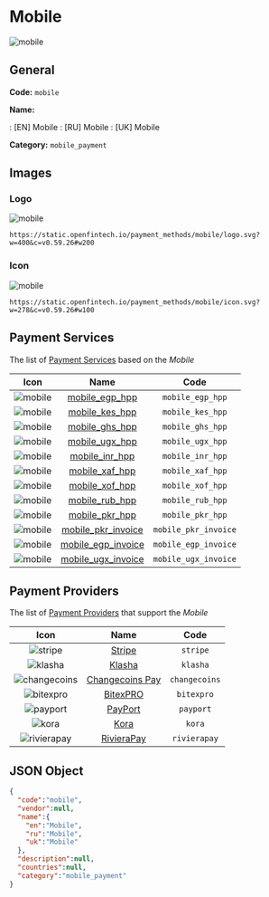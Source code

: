 
# Mobile 
![mobile](https://static.openfintech.io/payment_methods/mobile/logo.svg?w=400&c=v0.59.26#w200)  

## General 
**Code:** `mobile` 
 
**Name:** 
 
:	[EN] Mobile 
:	[RU] Mobile 
:	[UK] Mobile 
 
**Category:** `mobile_payment` 
 

## Images 

### Logo 
![mobile](https://static.openfintech.io/payment_methods/mobile/logo.svg?w=400&c=v0.59.26#w200)  

```
https://static.openfintech.io/payment_methods/mobile/logo.svg?w=400&c=v0.59.26#w200
```  

### Icon 
![mobile](https://static.openfintech.io/payment_methods/mobile/icon.svg?w=278&c=v0.59.26#w100)  

```
https://static.openfintech.io/payment_methods/mobile/icon.svg?w=278&c=v0.59.26#w100
```  

## Payment Services 
 
The list of [Payment Services](/payment-services/) based on the _Mobile_ 

|Icon|Name|Code| 
|:---:|:---:|:---:| 
|![mobile](https://static.openfintech.io/payment_methods/mobile/icon.svg?w=278&c=v0.59.26#w100) |[mobile_egp_hpp](/payment-services/mobile_egp_hpp/)|`mobile_egp_hpp`| 
|![mobile](https://static.openfintech.io/payment_methods/mobile/icon.svg?w=278&c=v0.59.26#w100) |[mobile_kes_hpp](/payment-services/mobile_kes_hpp/)|`mobile_kes_hpp`| 
|![mobile](https://static.openfintech.io/payment_methods/mobile/icon.svg?w=278&c=v0.59.26#w100) |[mobile_ghs_hpp](/payment-services/mobile_ghs_hpp/)|`mobile_ghs_hpp`| 
|![mobile](https://static.openfintech.io/payment_methods/mobile/icon.svg?w=278&c=v0.59.26#w100) |[mobile_ugx_hpp](/payment-services/mobile_ugx_hpp/)|`mobile_ugx_hpp`| 
|![mobile](https://static.openfintech.io/payment_methods/mobile/icon.svg?w=278&c=v0.59.26#w100) |[mobile_inr_hpp](/payment-services/mobile_inr_hpp/)|`mobile_inr_hpp`| 
|![mobile](https://static.openfintech.io/payment_methods/mobile/icon.svg?w=278&c=v0.59.26#w100) |[mobile_xaf_hpp](/payment-services/mobile_xaf_hpp/)|`mobile_xaf_hpp`| 
|![mobile](https://static.openfintech.io/payment_methods/mobile/icon.svg?w=278&c=v0.59.26#w100) |[mobile_xof_hpp](/payment-services/mobile_xof_hpp/)|`mobile_xof_hpp`| 
|![mobile](https://static.openfintech.io/payment_methods/mobile/icon.svg?w=278&c=v0.59.26#w100) |[mobile_rub_hpp](/payment-services/mobile_rub_hpp/)|`mobile_rub_hpp`| 
|![mobile](https://static.openfintech.io/payment_methods/mobile/icon.svg?w=278&c=v0.59.26#w100) |[mobile_pkr_hpp](/payment-services/mobile_pkr_hpp/)|`mobile_pkr_hpp`| 
|![mobile](https://static.openfintech.io/payment_methods/mobile/icon.svg?w=278&c=v0.59.26#w100) |[mobile_pkr_invoice](/payment-services/mobile_pkr_invoice/)|`mobile_pkr_invoice`| 
|![mobile](https://static.openfintech.io/payment_methods/mobile/icon.svg?w=278&c=v0.59.26#w100) |[mobile_egp_invoice](/payment-services/mobile_egp_invoice/)|`mobile_egp_invoice`| 
|![mobile](https://static.openfintech.io/payment_methods/mobile/icon.svg?w=278&c=v0.59.26#w100) |[mobile_ugx_invoice](/payment-services/mobile_ugx_invoice/)|`mobile_ugx_invoice`| 
 

## Payment Providers 
 
The list of [Payment Providers](/payment-providers/) that support the _Mobile_ 

|Icon|Name|Code| 
|:---:|:---:|:---:| 
|![stripe](https://static.openfintech.io/payment_providers/stripe/icon.svg?w=278&c=v0.59.26#w100) |[Stripe](/payment-providers/stripe/)|`stripe`| 
|![klasha](https://static.openfintech.io/payment_providers/klasha/icon.png?w=278&c=v0.59.26#w100) |[Klasha](/payment-providers/klasha/)|`klasha`| 
|![changecoins](https://static.openfintech.io/payment_providers/changecoins/icon.png?w=278&c=v0.59.26#w100) |[Сhangecoins Pay](/payment-providers/changecoins/)|`changecoins`| 
|![bitexpro](https://static.openfintech.io/payment_providers/bitexpro/icon.png?w=278&c=v0.59.26#w100) |[BitexPRO](/payment-providers/bitexpro/)|`bitexpro`| 
|![payport](https://static.openfintech.io/payment_providers/payport/icon.svg?w=278&c=v0.59.26#w100) |[PayPort](/payment-providers/payport/)|`payport`| 
|![kora](https://static.openfintech.io/payment_providers/kora/icon.svg?w=278&c=v0.59.26#w100) |[Kora](/payment-providers/kora/)|`kora`| 
|![rivierapay](https://static.openfintech.io/payment_providers/rivierapay/icon.svg?w=278&c=v0.59.26#w100) |[RivieraPay](/payment-providers/rivierapay/)|`rivierapay`| 
 

## JSON Object 

```json
{
  "code":"mobile",
  "vendor":null,
  "name":{
    "en":"Mobile",
    "ru":"Mobile",
    "uk":"Mobile"
  },
  "description":null,
  "countries":null,
  "category":"mobile_payment"
}
```  
